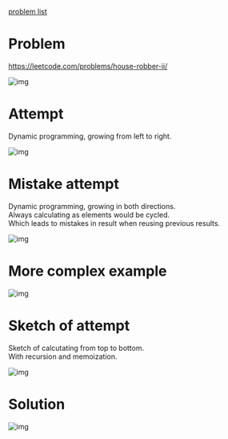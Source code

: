 [problem list](../readme.md)

# Problem
https://leetcode.com/problems/house-robber-ii/

![img](./1-problem.png)

# Attempt
Dynamic programming, growing from left to right.

![img](./2-dynamic-from-left-to-right.png)

# Mistake attempt
Dynamic programming, growing in both directions.<br/>
Always calculating as elements would be cycled.<br/>
Which leads to mistakes in result when reusing previous results.

![img](./3-dynamic-in-both-directions.png)

# More complex example

![img](./3-longer-example.png)

# Sketch of attempt
Sketch of calcutating from top to bottom.<br/>
With recursion and memoization.

![img](./4-dynamic-top-bottom.png)

# Solution

![img](./5-dynamic-bottom-up-two-lists.png)
